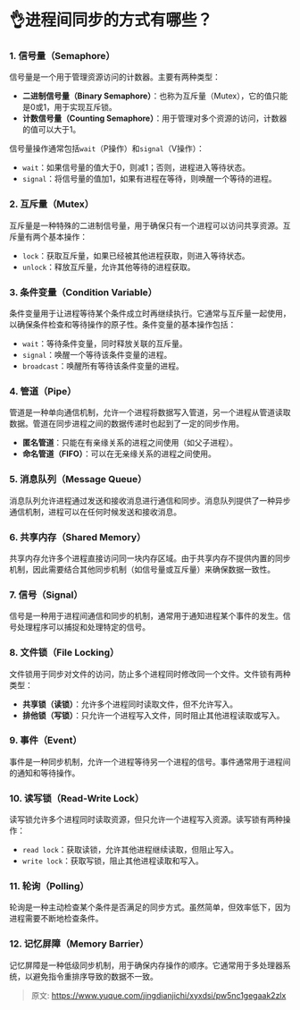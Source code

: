 # 👌进程间同步的方式有哪些？

### 1. 信号量（Semaphore）
信号量是一个用于管理资源访问的计数器。主要有两种类型：

+ **二进制信号量（Binary Semaphore）**：也称为互斥量（Mutex），它的值只能是0或1，用于实现互斥锁。
+ **计数信号量（Counting Semaphore）**：用于管理对多个资源的访问，计数器的值可以大于1。

信号量操作通常包括`wait`（P操作）和`signal`（V操作）：

+ `wait`：如果信号量的值大于0，则减1；否则，进程进入等待状态。
+ `signal`：将信号量的值加1，如果有进程在等待，则唤醒一个等待的进程。

### 2. 互斥量（Mutex）
互斥量是一种特殊的二进制信号量，用于确保只有一个进程可以访问共享资源。互斥量有两个基本操作：

+ `lock`：获取互斥量，如果已经被其他进程获取，则进入等待状态。
+ `unlock`：释放互斥量，允许其他等待的进程获取。

### 3. 条件变量（Condition Variable）
条件变量用于让进程等待某个条件成立时再继续执行。它通常与互斥量一起使用，以确保条件检查和等待操作的原子性。条件变量的基本操作包括：

+ `wait`：等待条件变量，同时释放关联的互斥量。
+ `signal`：唤醒一个等待该条件变量的进程。
+ `broadcast`：唤醒所有等待该条件变量的进程。

### 4. 管道（Pipe）
管道是一种单向通信机制，允许一个进程将数据写入管道，另一个进程从管道读取数据。管道在同步进程之间的数据传递时也起到了一定的同步作用。

+ **匿名管道**：只能在有亲缘关系的进程之间使用（如父子进程）。
+ **命名管道（FIFO）**：可以在无亲缘关系的进程之间使用。

### 5. 消息队列（Message Queue）
消息队列允许进程通过发送和接收消息进行通信和同步。消息队列提供了一种异步通信机制，进程可以在任何时候发送和接收消息。

### 6. 共享内存（Shared Memory）
共享内存允许多个进程直接访问同一块内存区域。由于共享内存不提供内置的同步机制，因此需要结合其他同步机制（如信号量或互斥量）来确保数据一致性。

### 7. 信号（Signal）
信号是一种用于进程间通信和同步的机制，通常用于通知进程某个事件的发生。信号处理程序可以捕捉和处理特定的信号。

### 8. 文件锁（File Locking）
文件锁用于同步对文件的访问，防止多个进程同时修改同一个文件。文件锁有两种类型：

+ **共享锁（读锁）**：允许多个进程同时读取文件，但不允许写入。
+ **排他锁（写锁）**：只允许一个进程写入文件，同时阻止其他进程读取或写入。

### 9. 事件（Event）
事件是一种同步机制，允许一个进程等待另一个进程的信号。事件通常用于进程间的通知和等待操作。

### 10. 读写锁（Read-Write Lock）
读写锁允许多个进程同时读取资源，但只允许一个进程写入资源。读写锁有两种操作：

+ `read lock`：获取读锁，允许其他进程继续读取，但阻止写入。
+ `write lock`：获取写锁，阻止其他进程读取和写入。

### 11. 轮询（Polling）
轮询是一种主动检查某个条件是否满足的同步方式。虽然简单，但效率低下，因为进程需要不断地检查条件。

### 12. 记忆屏障（Memory Barrier）
记忆屏障是一种低级同步机制，用于确保内存操作的顺序。它通常用于多处理器系统，以避免指令重排序导致的数据不一致。



> 原文: <https://www.yuque.com/jingdianjichi/xyxdsi/pw5nc1gegaak2zlx>